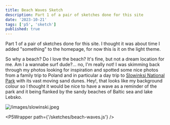 ```yaml
---
title: Beach Waves Sketch
description: Part 1 of a pair of sketches done for this site
date: '2023-10-21'
tags: ['p5', 'sketch']
published: true
---
```


Part 1 of a pair of sketches done for this site. I thought it was about time I added "something" to the homepage, for now this is it on the light theme.

So why a beach? Do I love the beach? It's fine, but not a dream location for me. Am I a wannabe surf dude?... no, I'm really not! I was skimming back through my photos looking for inspiration and spotted some nice photos from a family trip to Poland and in particular a day trip to [Slowinksi National Park](https://en.wikipedia.org/wiki/Slovincian_National_Park) with its vast moving sand dunes. Hey!, that looks like my background colour so I thought it would be nice to have a wave as a reminder of the park and it being flanked by the sandy beaches of Baltic sea and lake Lebsko.

![/images/slowinski.jpeg](/images/slowinski.jpeg) 

<script>
	import P5Wrapper from '$lib/components/P5Wrapper.svelte';
</script>

<P5Wrapper path={'/sketches/beach-waves.js'} />
